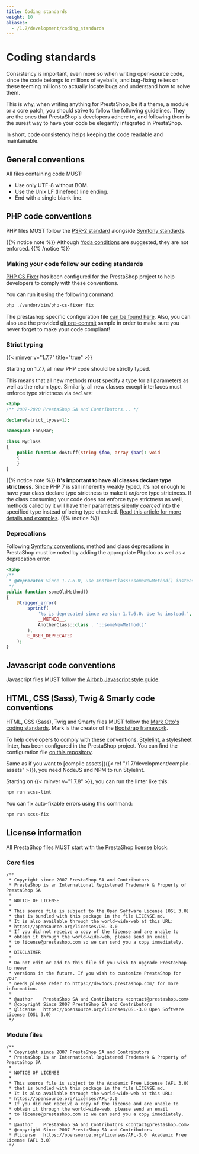 ```yaml
---
title: Coding standards
weight: 10
aliases:
  - /1.7/development/coding_standards
---
```


# Coding standards

Consistency is important, even more so when writing open-source code, since the code belongs to millions of eyeballs, and bug-fixing relies on these teeming millions to actually locate bugs and understand how to solve them.

This is why, when writing anything for PrestaShop, be it a theme, a module or a core patch, you should strive to follow the following guidelines. They are the ones that PrestaShop's developers adhere to, and following them is the surest way to have your code be elegantly integrated in PrestaShop.

In short, code consistency helps keeping the code readable and maintainable.

## General conventions

All files containing code MUST:

* Use only UTF-8 without BOM.
* Use the Unix LF (linefeed) line ending.
* End with a single blank line.

## PHP code conventions

PHP files MUST follow the [PSR-2 standard](https://www.php-fig.org/psr/psr-2/) alongside [Symfony standards](https://symfony.com/doc/3.4/contributing/code/standards.html#structure).

{{% notice note %}}
Although [Yoda conditions](https://en.wikipedia.org/wiki/Yoda_conditions) are suggested, they are not enforced.
{{% /notice %}}

### Making your code follow our coding standards

[PHP CS Fixer](https://cs.sensiolabs.org/) has been configured for the PrestaShop project to help developers to comply with these conventions.

You can run it using the following command:
```bash
php ./vendor/bin/php-cs-fixer fix
```

The prestashop specific configuration file [can be found here](https://github.com/PrestaShop/PrestaShop/blob/develop/.php_cs.dist). Also, you can also use the provided [git pre-commit](https://github.com/PrestaShop/PrestaShop/tree/develop/.github/contrib) sample in order to make sure you never forget to make your code compliant!

### Strict typing
{{< minver v="1.7.7" title="true" >}}

Starting on 1.7.7, all new PHP code should be strictly typed.

This means that all new methods **must** specify a type for all parameters as well as the return type. Similarly, all new classes except interfaces must enforce type strictness via `declare`:

```php
<?php
/** 2007-2020 PrestaShop SA and Contributors... */

declare(strict_types=1);

namespace Foo\Bar;

class MyClass
{
    public function doStuff(string $foo, array $bar): void
    {
    }   
}
```

{{% notice note %}}
**It's important to have all classes declare type strictness.** Since PHP 7 is still inherently weakly typed, it's not enough to have your class declare type strictness to make it _enforce_ type strictness. If the class consuming your code does not enforce type strictness as well, methods called by it will have their parameters silently _coerced_ into the specified type instead of being type checked. [Read this article for more details and examples](https://dev.to/robdwaller/how-php-type-declarations-actually-work-1mm5).
{{% /notice %}}

### Deprecations

Following [Symfony conventions](https://symfony.com/doc/3.4/contributing/code/conventions.html#deprecating-code), method and class deprecations in PrestaShop must be noted by adding the appropriate Phpdoc as well as a deprecation error:

```php
<?php
/**
 * @deprecated Since 1.7.6.0, use AnotherClass::someNewMethod() instead.
 */
public function someOldMethod()
{
    @trigger_error(
        sprintf(
            '%s is deprecated since version 1.7.6.0. Use %s instead.',
            __METHOD__,
            AnotherClass::class . '::someNewMethod()'
        ),
        E_USER_DEPRECATED
    );
}
```

## Javascript code conventions

Javascript files MUST follow the [Airbnb Javascript style guide](https://github.com/airbnb/javascript).

## HTML, CSS (Sass), Twig & Smarty code conventions

HTML, CSS (Sass), Twig and Smarty files MUST follow the [Mark Otto's coding standards](https://codeguide.co/).
Mark is the creator of the [Bootstrap framework](https://getbootstrap.com/).

To help developers to comply with these conventions, [Stylelint](https://stylelint.io/), a stylesheet linter, has been configured in the PrestaShop project. You can find the configuration file [on this repository](https://github.com/PrestaShop/stylelint-config).

Same as if you want to [compile assets]({{< ref "/1.7/development/compile-assets" >}}), you need NodeJS and NPM to run Stylelint.

Starting on {{< minver v="1.7.8" >}}, you can run the linter like this:

```bash
npm run scss-lint
```

You can fix auto-fixable errors using this command:

```bash
npm run scss-fix
```

## License information

All PrestaShop files MUST start with the PrestaShop license block:

### Core files

```
/**
 * Copyright since 2007 PrestaShop SA and Contributors
 * PrestaShop is an International Registered Trademark & Property of PrestaShop SA
 *
 * NOTICE OF LICENSE
 *
 * This source file is subject to the Open Software License (OSL 3.0)
 * that is bundled with this package in the file LICENSE.md.
 * It is also available through the world-wide-web at this URL:
 * https://opensource.org/licenses/OSL-3.0
 * If you did not receive a copy of the license and are unable to
 * obtain it through the world-wide-web, please send an email
 * to license@prestashop.com so we can send you a copy immediately.
 *
 * DISCLAIMER
 *
 * Do not edit or add to this file if you wish to upgrade PrestaShop to newer
 * versions in the future. If you wish to customize PrestaShop for your
 * needs please refer to https://devdocs.prestashop.com/ for more information.
 *
 * @author    PrestaShop SA and Contributors <contact@prestashop.com>
 * @copyright Since 2007 PrestaShop SA and Contributors
 * @license   https://opensource.org/licenses/OSL-3.0 Open Software License (OSL 3.0)
 */
```

### Module files

```
/**
 * Copyright since 2007 PrestaShop SA and Contributors
 * PrestaShop is an International Registered Trademark & Property of PrestaShop SA
 *
 * NOTICE OF LICENSE
 *
 * This source file is subject to the Academic Free License (AFL 3.0)
 * that is bundled with this package in the file LICENSE.md.
 * It is also available through the world-wide-web at this URL:
 * https://opensource.org/licenses/AFL-3.0
 * If you did not receive a copy of the license and are unable to
 * obtain it through the world-wide-web, please send an email
 * to license@prestashop.com so we can send you a copy immediately.
 *
 * @author    PrestaShop SA and Contributors <contact@prestashop.com>
 * @copyright Since 2007 PrestaShop SA and Contributors
 * @license   https://opensource.org/licenses/AFL-3.0  Academic Free License (AFL 3.0)
 */
```
